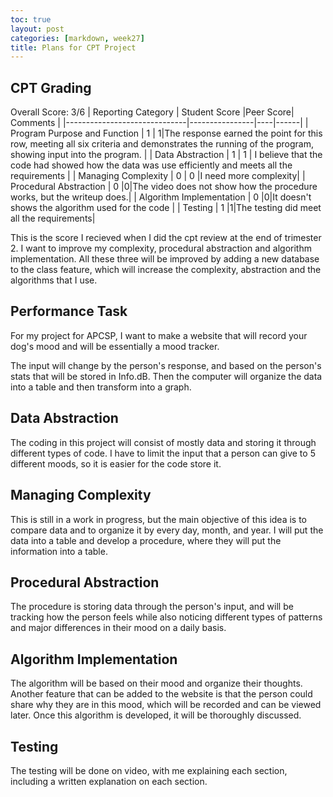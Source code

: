 ```yaml
---
toc: true
layout: post
categories: [markdown, week27]
title: Plans for CPT Project
---
```


## CPT Grading
Overall Score: 3/6
| Reporting Category          | Student Score  |Peer Score| Comments |
|------------------------------|----------------|----|------|
| Program Purpose and Function |      1         |  1|The response earned the point for this row, meeting all six criteria and demonstrates the running of the program, showing input into the program. |
| Data Abstraction             |      1         |    1 | I believe that the code had showed how the data was use efficiently and meets all the requirements |
| Managing Complexity          |      0        |  0 |I need more complexity|
| Procedural Abstraction       |      0        |0|The video does not show how the procedure works, but the writeup does.|
| Algorithm Implementation     |      0        |0|It doesn't shows the algorithm used for the code |
| Testing                      |      1        |1|The testing did meet all the requirements|

This is the score I recieved when I did the cpt review at the end of trimester 2. I want to improve my complexity, procedural abstraction and algorithm implementation. All these three will be improved by adding a new database to the class feature, which will increase the complexity, abstraction and the algorithms that I use. 

## Performance Task

For my project for APCSP, I want to make a website that will record your dog's mood and will be essentially a mood tracker.

The input will change by the person's response, and based on the person's stats that will be stored in Info.dB. Then the computer will organize the data into a table and then transform into a graph.

## Data Abstraction

The coding in this project will consist of mostly data and storing it through different types of code. I have to limit the input that a person can give to 5 different moods, so it is easier for the code store it.

## Managing Complexity

This is still in a work in progress, but the main objective of this idea is to compare data and to organize it by every day, month, and year. I will put the data into a table and develop a procedure, where they will put the information into a table.

## Procedural Abstraction

The procedure is storing data through the person's input, and will be tracking how the person feels while also noticing different types of patterns and major differences in their mood on a daily basis.

## Algorithm Implementation

The algorithm will be based on their mood and organize their thoughts. Another feature that can be added to the website is that the person could share why they are in this mood, which will be recorded and can be viewed later. Once this algorithm is developed, it will be thoroughly discussed.

## Testing

The testing will be done on video, with me explaining each section, including a written explanation on each section. 

